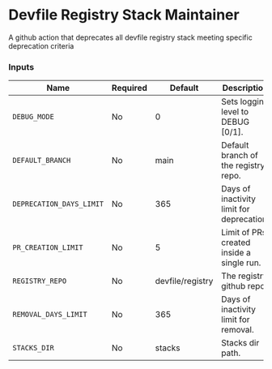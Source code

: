 # Devfile Registry Stack Maintainer

A github action that deprecates all devfile registry stack meeting specific deprecation criteria

### Inputs

| Name                     | Required | Default          | Description                               |
| ------------------------ | -------- | ---------------- | ----------------------------------------- |
| `DEBUG_MODE`             | No       | 0                | Sets logging level to DEBUG [0/1].        |
| `DEFAULT_BRANCH`         | No       | main             | Default branch of the registry repo.      |
| `DEPRECATION_DAYS_LIMIT` | No       | 365              | Days of inactivity limit for deprecation. |
| `PR_CREATION_LIMIT`      | No       | 5                | Limit of PRs created inside a single run. |
| `REGISTRY_REPO`          | No       | devfile/registry | The registry github repo.                 |
| `REMOVAL_DAYS_LIMIT`     | No       | 365              | Days of inactivity limit for removal.     |
| `STACKS_DIR`             | No       | stacks           | Stacks dir path.                          |
